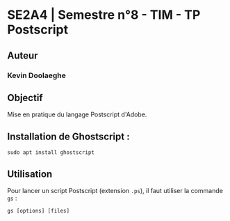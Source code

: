 # SE2A4 | Semestre n°8 - TIM - TP Postscript

## Auteur

### Kevin Doolaeghe

## Objectif

Mise en pratique du langage Postscript d'Adobe.

## Installation de Ghostscript :

```shell
sudo apt install ghostscript
```

## Utilisation

Pour lancer un script Postscript (extension `.ps`),  il faut utiliser la commande `gs` :

```shell
gs [options] [files]
```